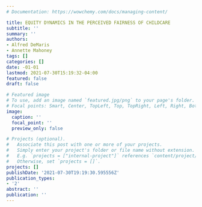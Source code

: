 ```yaml
---
# Documentation: https://wowchemy.com/docs/managing-content/

title: EQUITY DYNAMICS IN THE PERCEIVED FAIRNESS OF CHILDCARE
subtitle: ''
summary: ''
authors:
- Alfred DeMaris
- Annette Mahoney
tags: []
categories: []
date: -01-01
lastmod: 2021-07-30T15:19:32-04:00
featured: false
draft: false

# Featured image
# To use, add an image named `featured.jpg/png` to your page's folder.
# Focal points: Smart, Center, TopLeft, Top, TopRight, Left, Right, BottomLeft, Bottom, BottomRight.
image:
  caption: ''
  focal_point: ''
  preview_only: false

# Projects (optional).
#   Associate this post with one or more of your projects.
#   Simply enter your project's folder or file name without extension.
#   E.g. `projects = ["internal-project"]` references `content/project/deep-learning/index.md`.
#   Otherwise, set `projects = []`.
projects: []
publishDate: '2021-07-30T19:19:30.595556Z'
publication_types:
- '2'
abstract: ''
publication: ''
---
```


